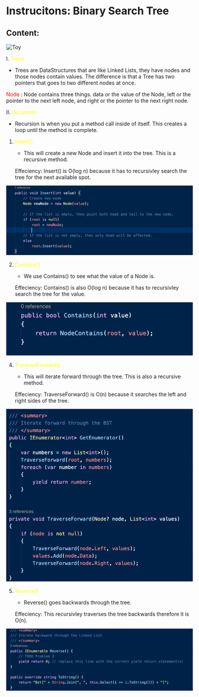 # Instrucitons: Binary Search Tree #

## **Content**:

![Toy](../assets/BSTsearch.png "Toy")

I. <span style = "color:yellow"> Trees </span>
   * Trees are DataStructures that are like Linked Lists, they have nodes and those nodes contain values. The difference is that a Tree has two pointers that goes to two different nodes at once.

   <span style = "color:red"> Node </span>: Node contains three things. data or the value of the Node, left or the pointer to the next left node, and right or the pointer to the next right node.

II. <span style = "color:yellow"> Recursion </span>
   * Recursion is when you put a method call inside of itself. This creates a loop until the method is complete.

   1. <span style = "color:yellow"> Insert() </span>
        * This will create a new Node and insert it into the tree. This is a recursive method.

        Effeciency: Insert() is O(log n) because it has to recursivley search the tree for the next available spot.
        
![Code](../assets/BSTinsert.png "Code")

   2. <span style = "color:yellow"> Contains() </span>
        * We use Contains() to see what the value of a Node is.

        Effeciency: Contains() is also O(log n) because it has to recursivley search the tree for the value.

![Code](../assets/Contains.png "Code")

   4. <span style = "color:yellow"> TraverseForward() </span>
        * This will iterate forward through the tree. This is also a recursive method.

        Effeciency: TraverseForward() is O(n) because it searches the left and right sides of the tree.

![Code](../assets/TraverseForward.png "Code")

   5. <span style = "color:yellow"> Reverse() </span>
        * Reverse() goes backwards through the tree.

        Effeciency: This recursivley traverses the tree backwards therefore it is O(n).

![Code](../assets/Reverse.png "Code")